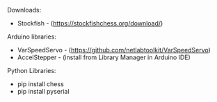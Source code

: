 Downloads:
- Stockfish - (https://stockfishchess.org/download/)

Arduino libraries:
- VarSpeedServo - (https://github.com/netlabtoolkit/VarSpeedServo)
- AccelStepper - (install from Library Manager in Arduino IDE)

Python Libraries:
- pip install chess
- pip install pyserial 
